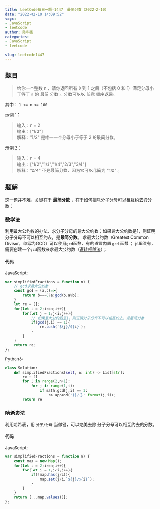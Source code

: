 ```yaml
---
title: LeetCode每日一题-1447. 最简分数（2022-2-10）
date: "2022-02-10 14:09:52"
tags: 
- JavaScript
- leetcode
author: 陈科衡
categories:
- JavaScript
- leetcode

slug: leetcode1447
---
```

## 题目

> 给你一个整数 n ，请你返回所有 0 到 1 之间（不包括 0 和 1）满足分母小于等于  n 的 最简 分数 。分数可以以 任意 顺序返回。

其中： `1 <= n <= 100`


示例 1：
> 输入：n = 2  
> 输出：["1/2"]  
> 解释："1/2" 是唯一一个分母小于等于 2 的最简分数。  

示例 2：
> 输入：n = 4  
> 输出：["1/2","1/3","1/4","2/3","3/4"]  
> 解释："2/4" 不是最简分数，因为它可以化简为 "1/2" 。  

<!--more-->

## 题解

这一题并不难，关键在于 **最简分数** ，在于如何排除分子分母可以相互约去的分数；

### 数学法
利用最大公约数的办法，求分子分母的最大公约数；如果最大公约数是1，则证明分子分母不可以相互约去，是**最简分数**。
求最大公约数（Greatest Common Divisor，缩写为GCD）可以使用`gcd`函数，有的语言内置 `gcd` 函数 ；
js里没有，需要创建一个`gcd`函数来求最大公约数（[辗转相除法](https://baike.baidu.com/item/%E6%AC%A7%E5%87%A0%E9%87%8C%E5%BE%97%E7%AE%97%E6%B3%95/1647675?fr=aladdin)）；

#### 代码
JavaScript:
```javascript
var simplifiedFractions = function(n) {
    // gcd求最大公约数
    const gcd = (a,b)=>{
        return b===0?a:gcd(b,a%b);
    }
    let re = [];
    for(let i = 2;i<=n;i++){
        for(let j = 1;j<i;j++){
            // 如果最大公约数是1，则证明分子分母不可以相互约去，是最简分数
            if(gcd(j,i) == 1){
                re.push(`${j}/${i}`);
            }
        }
    }
    return re;
};
```
Python3:
``` python
class Solution:
    def simplifiedFractions(self, n: int) -> List[str]:
        re = []
        for i in range(2,n+1):
            for j in range(1,i):
                if math.gcd(j,i) == 1:
                    re.append('{}/{}'.format(j,i));
        return re
```

### 哈希表法
利用哈希表，用 `分子/分母` 当做键，可以完美去除 分子分母可以相互约去的分数。

#### 代码
JavaScript:
```javascript
var simplifiedFractions = function(n) {
    const map = new Map();
    for(let i = 2;i<=n;i++){
        for(let j = 1;j<i;j++){
            if(!map.has(j/i)){
                map.set(j/i,`${j}/${i}`);
            }
        }
    }
    return [...map.values()];
};
```
